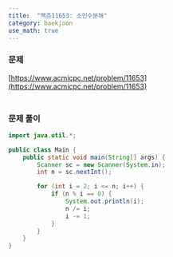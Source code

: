 ```yaml
---
title:  "백준11653: 소인수분해"
category: baekjoon
use_math: true
---
```




### 문제

[https://www.acmicpc.net/problem/11653](https://www.acmicpc.net/problem/11653)



### <br>문제 풀이

```java
import java.util.*;

public class Main {
    public static void main(String[] args) {
        Scanner sc = new Scanner(System.in);
        int n = sc.nextInt();

        for (int i = 2; i <= n; i++) {
            if (n % i == 0) {
                System.out.println(i);
                n /= i;
                i -= 1;
            }
        }
    }
}
```


